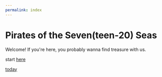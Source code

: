 ```yaml
---
permalink: index
---
```

# Pirates of the Seven(teen-20) Seas

Welcome! If you're here, you probably wanna find treasure with us.

start [here]() 

[today](website/pages/index-1.html)
